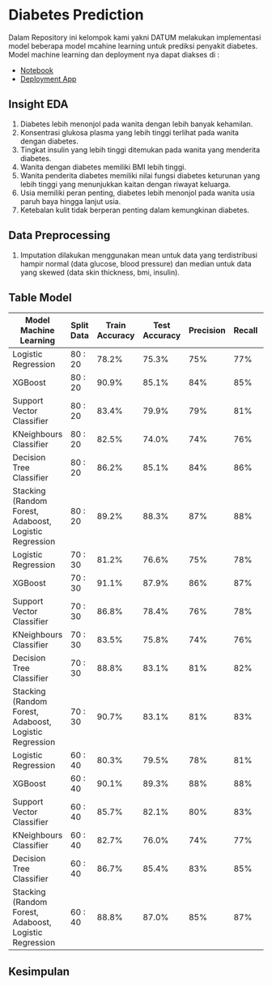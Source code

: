 # Diabetes Prediction
Dalam Repository ini kelompok kami yakni DATUM melakukan implementasi model beberapa model mcahine learning untuk prediksi penyakit diabetes.
Model machine learning dan deployment nya dapat diakses di :
- [Notebook](https://github.com/mohammadfikrinursyahbani/BelumFixFinalProject/blob/main/Fikri_Project_Diabetes%20copy.ipynb)
- [Deployment App](https://github.com/mohammadfikrinursyahbani/BelumFixFinalProject/blob/main/app.py)

## Insight EDA
1. Diabetes lebih menonjol pada wanita dengan lebih banyak kehamilan.
2. Konsentrasi glukosa plasma yang lebih tinggi terlihat pada wanita dengan diabetes.
3. Tingkat insulin yang lebih tinggi ditemukan pada wanita yang menderita diabetes.
4. Wanita dengan diabetes memiliki BMI lebih tinggi.
5. Wanita penderita diabetes memiliki nilai fungsi diabetes keturunan yang lebih tinggi yang menunjukkan kaitan dengan riwayat keluarga.
6. Usia memiliki peran penting, diabetes lebih menonjol pada wanita usia paruh baya hingga lanjut usia.
7. Ketebalan kulit tidak berperan penting dalam kemungkinan diabetes.

## Data Preprocessing
1. Imputation dilakukan menggunakan mean untuk data yang terdistribusi hampir normal (data glucose, blood pressure) dan median untuk data yang skewed (data skin thickness, bmi, insulin).


## Table Model
| Model Machine Learning | Split Data | Train Accuracy | Test Accuracy | Precision | Recall | F-1 Score |
| --- | --- | --- | --- | --- | --- | --- |
| Logistic Regression | 80 : 20 | 78.2% | 75.3% | 75% | 77% | 75% |
| XGBoost | 80 : 20 | 90.9% | 85.1% | 84% | 85% | 84% |
| Support Vector Classifier | 80 : 20 | 83.4% |	79.9% |	79% |	81% |	79% |
| KNeighbours Classifier | 80 : 20 | 82.5% | 74.0% | 74% |	76% |	73% |
| Decision Tree Classifier | 80 : 20 | 86.2% |	85.1% |	84% |	86% |	84% |
| Stacking (Random Forest, Adaboost, Logistic Regression | 80 : 20 | 89.2% |	88.3%	| 87%	| 88%	| 87% |
| Logistic Regression | 70 : 30 | 81.2% |	76.6%	| 75% | 78%	| 76% |
| XGBoost | 70 : 30 | 91.1%	| 87.9%	| 86%	| 87%	| 83% |
| Support Vector Classifier | 70 : 30 | 86.8%	| 78.4%	| 76%	| 78%	| 77% |
| KNeighbours Classifier | 70 : 30 | 83.5% | 75.8% | 74%	| 76%	| 75% |
| Decision Tree Classifier | 70 : 30 | 88.8%	| 83.1%	| 81%	| 82%	| 82% |
| Stacking (Random Forest, Adaboost, Logistic Regression | 70 : 30 | 90.7%	| 83.1%	| 81%	| 83%	| 82% |
| Logistic Regression | 60 : 40 | 80.3%	| 79.5%	| 78%	| 81%	| 78% |
| XGBoost | 60 : 40 | 90.1%	| 89.3%	| 88%	| 88%	| 88% |
| Support Vector Classifier | 60 : 40 | 85.7% |	82.1%	| 80%	| 83%	| 81% |
| KNeighbours Classifier | 60 : 40 | 82.7%	| 76.0%	| 74%	| 77%	| 75% |
| Decision Tree Classifier | 60 : 40 | 86.7%	| 85.4%	| 83%	| 85%	| 84% |
| Stacking (Random Forest, Adaboost, Logistic Regression | 60 : 40 | 88.8%	| 87.0%	| 85%	| 87%	| 86% |


## Kesimpulan

